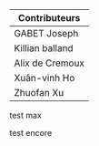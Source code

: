 |Contributeurs|
|----------| 
|GABET Joseph|
|Killian balland|
|Alix de Cremoux|
|Xuân-vinh Ho|
|Zhuofan Xu|

test max 

test encore